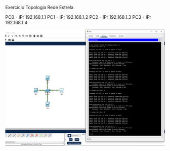 Exercício Topologia Rede Estrela

PC0 - IP: 192.168.1.1
PC1 - IP: 192.168.1.2
PC2 - IP: 192.168.1.3
PC3 - IP: 192.168.1.4

![alt text](image.png)
